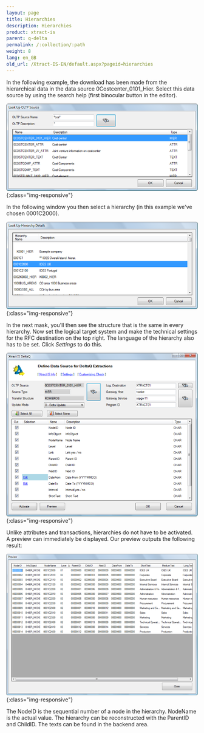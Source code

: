```yaml
---
layout: page
title: Hierarchies
description: Hierarchies
product: xtract-is
parent: q-delta
permalink: /:collection/:path
weight: 8
lang: en_GB
old_url: /Xtract-IS-EN/default.aspx?pageid=hierarchies
---
```


In the following example, the download has been made from the hierarchical data in the data source 0Costcenter_0101_Hier. Select this data source by using the search help (first binocular button in the editor).

![DeltaQ-Hierarchy-001](/img/content/DeltaQ-Hierarchy-001.png){:class="img-responsive"}

In the following window you then select a hierarchy (in this example we've chosen 0001C2000).

![DeltaQ-Hierarchy-002](/img/content/DeltaQ-Hierarchy-002.png){:class="img-responsive"}

In the next mask, you'll then see the structure that is the same in every hierarchy. Now set the logical target system and make the technical settings for the RFC destination on the top right. The language of the hierarchy also has to be set. Click *Settings* to do this.

![DeltaQ-Hierarchy-003](/img/content/DeltaQ-Hierarchy-003.png){:class="img-responsive"}


Unlike attributes and transactions, hierarchies do not have to be activated. A preview can immediately be displayed. Our preview outputs the following result:

![DeltaQ-Hierarchy-004](/img/content/DeltaQ-Hierarchy-004.png){:class="img-responsive"}

The NodeID is the sequential number of a node in the hierarchy. NodeName is the actual value. The hierarchy can be reconstructed with the ParentID and ChildID. The texts can be found in the backend area.